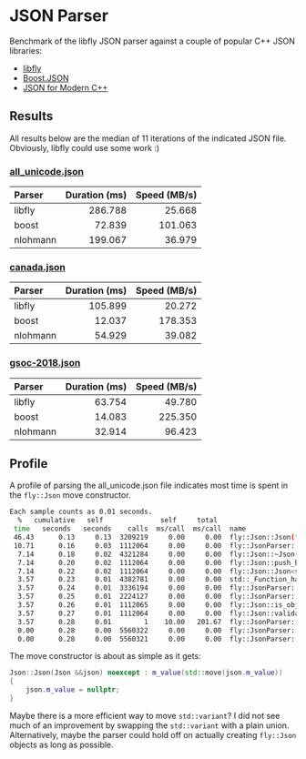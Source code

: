 # JSON Parser

Benchmark of the libfly JSON parser against a couple of popular C++ JSON libraries:

*   [libfly](/fly/parser/json_parser.hpp)
*   [Boost.JSON](https://github.com/boostorg/json)
*   [JSON for Modern C++](https://github.com/nlohmann/json)

## Results

All results below are the median of 11 iterations of the indicated JSON file. Obviously, libfly
could use some work :)

### [all_unicode.json](/test/parser/json/unicode/all_unicode.json)

| Parser   | Duration (ms) | Speed (MB/s) |
| :--      |           --: |          --: |
| libfly   |       286.788 |       25.668 |
| boost    |        72.839 |      101.063 |
| nlohmann |       199.067 |       36.979 |

### [canada.json](/bench/json/data/canada.json)

| Parser   | Duration (ms) | Speed (MB/s) |
| :--      |           --: |          --: |
| libfly   |       105.899 |       20.272 |
| boost    |        12.037 |      178.353 |
| nlohmann |        54.929 |       39.082 |

### [gsoc-2018.json](/bench/json/data/gsoc-2018.json)

| Parser   | Duration (ms) | Speed (MB/s) |
| :--      |           --: |          --: |
| libfly   |        63.754 |       49.780 |
| boost    |        14.083 |      225.350 |
| nlohmann |        32.914 |       96.423 |

## Profile

A profile of parsing the all_unicode.json file indicates most time is spent in the `fly::Json` move
constructor.

```bash
Each sample counts as 0.01 seconds.
  %   cumulative   self              self     total
 time   seconds   seconds    calls  ms/call  ms/call  name
 46.43      0.13     0.13  3209219     0.00     0.00  fly::Json::Json(fly::Json&&)
 10.71      0.16     0.03  1112064     0.00     0.00  fly::JsonParser::parse_quoted_string[abi:cxx11]()
  7.14      0.18     0.02  4321284     0.00     0.00  fly::Json::~Json()
  7.14      0.20     0.02  1112064     0.00     0.00  fly::Json::push_back(fly::Json&&)
  7.14      0.22     0.02  1112064     0.00     0.00  fly::Json::Json<std::__cxx11::basic_string<char, std::char_traits<char>, std::allocator<char> >, false>(std::__cxx11::basic_string<char, std::char_traits<char>, std::allocator<char> >&&)
  3.57      0.23     0.01  4382781     0.00     0.00  std::_Function_handler<unsigned int (), fly::detail::BasicStringUnicode<std::__cxx11::basic_string<char, std::char_traits<char>, std::allocator<char> > >::decode_codepoint<__gnu_cxx::__normal_iterator<char const*, std::__cxx11::basic_string<char, std::char_traits<char>, std::allocator<char> > > >(__gnu_cxx::__normal_iterator<char const*, std::__cxx11::basic_string<char, std::char_traits<char>, std::allocator<char> > >&, __gnu_cxx::__normal_iterator<char const*, std::__cxx11::basic_string<char, std::char_traits<char>, std::allocator<char> > > const&)::{lambda()#1}>::_M_invoke(std::_Any_data const&)
  3.57      0.24     0.01  3336194     0.00     0.00  fly::JsonParser::consume_whitespace_and_comments()
  3.57      0.25     0.01  2224127     0.00     0.00  fly::JsonParser::consume_token(fly::JsonParser::Token)
  3.57      0.26     0.01  1112065     0.00     0.00  fly::Json::is_object() const
  3.57      0.27     0.01  1112064     0.00     0.00  fly::Json::validate_string(std::__cxx11::basic_string<char, std::char_traits<char>, std::allocator<char> >&&)
  3.57      0.28     0.01        1    10.00   201.67  fly::JsonParser::parse_array()
  0.00      0.28     0.00  5560322     0.00     0.00  fly::JsonParser::is_whitespace(fly::JsonParser::Token) const
  0.00      0.28     0.00  5560321     0.00     0.00  fly::JsonParser::consume_whitespace()
```

The move constructor is about as simple as it gets:

```c++
Json::Json(Json &&json) noexcept : m_value(std::move(json.m_value))
{
    json.m_value = nullptr;
}
```

Maybe there is a more efficient way to move `std::variant`? I did not see much of an improvement by
swapping the `std::variant` with a plain union. Alternatively, maybe the parser could hold off on
actually creating `fly::Json` objects as long as possible.
